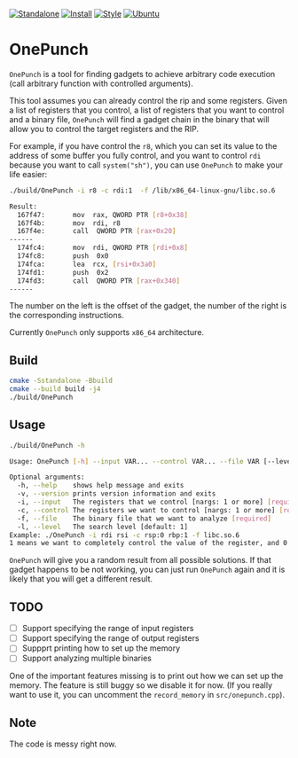 [![Standalone](https://github.com/OMH4ck/OnePunch/actions/workflows/standalone.yml/badge.svg)](https://github.com/OMH4ck/OnePunch/actions/workflows/standalone.yml)
[![Install](https://github.com/OMH4ck/OnePunch/actions/workflows/install.yml/badge.svg)](https://github.com/OMH4ck/OnePunch/actions/workflows/install.yml)
[![Style](https://github.com/OMH4ck/OnePunch/actions/workflows/style.yml/badge.svg)](https://github.com/OMH4ck/OnePunch/actions/workflows/style.yml)
[![Ubuntu](https://github.com/OMH4ck/OnePunch/actions/workflows/ubuntu.yml/badge.svg)](https://github.com/OMH4ck/OnePunch/actions/workflows/ubuntu.yml)

# OnePunch

`OnePunch` is a tool for finding gadgets to achieve arbitrary code execution (call arbitrary function with controlled arguments).

This tool assumes you can already control the rip and some registers. 
Given a list of registers that you control, a list of registers that you want to control and a binary file, `OnePunch` will find a gadget chain in the binary that will allow you to control the target registers and the RIP.

For example, if you have control the `r8`, which you can set its value to the address of some buffer you fully control, and you want to control `rdi` because you want to call `system("sh")`, you can use `OnePunch` to make your life easier:
```bash
./build/OnePunch -i r8 -c rdi:1  -f /lib/x86_64-linux-gnu/libc.so.6 

Result:
  167f47:       mov  rax, QWORD PTR [r8+0x38]
  167f4b:       mov  rdi, r8
  167f4e:       call  QWORD PTR [rax+0x20]
------
  174fc4:       mov  rdi, QWORD PTR [rdi+0x8]
  174fc8:       push  0x0
  174fca:       lea  rcx, [rsi+0x3a0]
  174fd1:       push  0x2
  174fd3:       call  QWORD PTR [rax+0x340]
------
```

The number on the left is the offset of the gadget, the number of the right is the corresponding instructions.

Currently `OnePunch` only supports `x86_64` architecture.

## Build
```bash
cmake -Sstandalone -Bbuild
cmake --build build -j4
./build/OnePunch
```

## Usage
```bash
./build/OnePunch -h

Usage: OnePunch [-h] --input VAR... --control VAR... --file VAR [--level VAR]

Optional arguments:
  -h, --help    shows help message and exits 
  -v, --version prints version information and exits 
  -i, --input   The registers that we control [nargs: 1 or more] [required]
  -c, --control The registers we want to control [nargs: 1 or more] [required]
  -f, --file    The binary file that we want to analyze [required]
  -l, --level   The search level [default: 1]
Example: ./OnePunch -i rdi rsi -c rsp:0 rbp:1 -f libc.so.6
1 means we want to completely control the value of the register, and 0 means we allow the register to be a pointer value as long as it can point to a buffer that we control.
```

`OnePunch` will give you a random result from all possible solutions. If that gadget happens to be not working, you can just run `OnePunch` again and it is likely that you will get a different result.

## TODO
- [ ] Support specifying the range of input registers
- [ ] Support specifying the range of output registers
- [ ] Suppprt printing how to set up the memory
- [ ] Support analyzing multiple binaries

One of the important features missing is to print out how we can set up the memory. The feature is still buggy so we disable it for now. (If you really want to use it, you can uncomment the `record_memory` in `src/onepunch.cpp`).

## Note
The code is messy right now. 